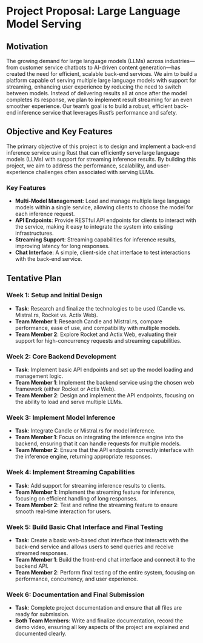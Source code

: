 # Project Proposal: Large Language Model Serving

## Motivation

The growing demand for large language models (LLMs) across industries—from customer service chatbots to AI-driven content generation—has created the need for efficient, scalable back-end services. We aim to build a platform capable of serving multiple large language models with support for streaming, enhancing user experience by reducing the need to switch between models. Instead of delivering results all at once after the model completes its response, we plan to implement result streaming for an even smoother experience. Our team’s goal is to build a robust, efficient back-end inference service that leverages Rust’s performance and safety.

## Objective and Key Features

The primary objective of this project is to design and implement a back-end inference service using Rust that can efficiently serve large language models (LLMs) with support for streaming inference results. By building this project, we aim to address the performance, scalability, and user-experience challenges often associated with serving LLMs.

### Key Features

- **Multi-Model Management**: Load and manage multiple large language models within a single service, allowing clients to choose the model for each inference request.
- **API Endpoints**: Provide RESTful API endpoints for clients to interact with the service, making it easy to integrate the system into existing infrastructures.
- **Streaming Support**: Streaming capabilities for inference results, improving latency for long responses.
- **Chat Interface**: A simple, client-side chat interface to test interactions with the back-end service.

## Tentative Plan

### Week 1: Setup and Initial Design

- **Task**: Research and finalize the technologies to be used (Candle vs. Mistral.rs, Rocket vs. Actix Web).
- **Team Member 1**: Research Candle and Mistral.rs, compare performance, ease of use, and compatibility with multiple models.
- **Team Member 2**: Explore Rocket and Actix Web, evaluating their support for high-concurrency requests and streaming capabilities.

### Week 2: Core Backend Development

- **Task**: Implement basic API endpoints and set up the model loading and management logic.
- **Team Member 1**: Implement the backend service using the chosen web framework (either Rocket or Actix Web).
- **Team Member 2**: Design and implement the API endpoints, focusing on the ability to load and serve multiple LLMs.

### Week 3: Implement Model Inference

- **Task**: Integrate Candle or Mistral.rs for model inference.
- **Team Member 1**: Focus on integrating the inference engine into the backend, ensuring that it can handle requests for multiple models.
- **Team Member 2**: Ensure that the API endpoints correctly interface with the inference engine, returning appropriate responses.

### Week 4: Implement Streaming Capabilities

- **Task**: Add support for streaming inference results to clients.
- **Team Member 1**: Implement the streaming feature for inference, focusing on efficient handling of long responses.
- **Team Member 2**: Test and refine the streaming feature to ensure smooth real-time interaction for users.

### Week 5: Build Basic Chat Interface and Final Testing

- **Task**: Create a basic web-based chat interface that interacts with the back-end service and allows users to send queries and receive streamed responses.
- **Team Member 1**: Build the front-end chat interface and connect it to the backend API.
- **Team Member 2**: Perform final testing of the entire system, focusing on performance, concurrency, and user experience.

### Week 6: Documentation and Final Submission

- **Task**: Complete project documentation and ensure that all files are ready for submission.
- **Both Team Members**: Write and finalize documentation, record the demo video, ensuring all key aspects of the project are explained and documented clearly.
